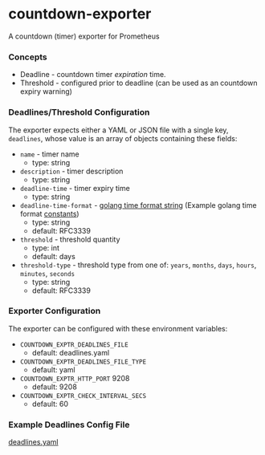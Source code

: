 # countdown-exporter
A countdown (timer) exporter for Prometheus

### Concepts
* Deadline - countdown timer _expiration_ time.
* Threshold - configured prior to deadline (can be used as an countdown expiry warning)

### Deadlines/Threshold Configuration
The exporter expects either a YAML or JSON file with a single key, `deadlines`, whose value is an array of objects containing these fields:
* `name` - timer name
  * type: string
* `description` - timer description
  * type: string
* `deadline-time` - timer expiry time
  * type: string
* `deadline-time-format` - [golang time format string](https://golang.org/pkg/time/#Time.Format) (Example golang time format [constants](https://golang.org/pkg/time/#pkg-constants))
  * type: string
  * default: RFC3339
* `threshold` - threshold quantity
  * type: int
  * default: days
* `threshold-type` - threshold type from one of: `years`, `months`, `days`, `hours`, `minutes`, `seconds`
  * type: string
  * default: RFC3339

### Exporter Configuration
The exporter can be configured with these environment variables:
* `COUNTDOWN_EXPTR_DEADLINES_FILE`
  * default: deadlines.yaml
* `COUNTDOWN_EXPTR_DEADLINES_FILE_TYPE`
  * default: yaml
* `COUNTDOWN_EXPTR_HTTP_PORT` 9208
  * default: 9208
* `COUNTDOWN_EXPTR_CHECK_INTERVAL_SECS`
  * default: 60
  
### Example Deadlines Config File
[deadlines.yaml](https://github.com/tmegow/countdown-exporter/blob/master/deadlines.yaml)
